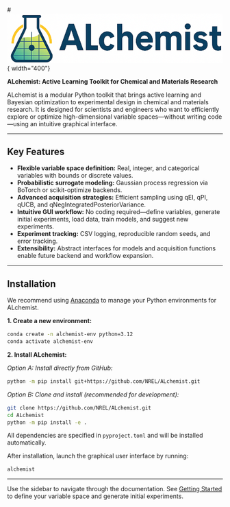 #![ALchemist](assets/logo.png){ width="400"}

**ALchemist: Active Learning Toolkit for Chemical and Materials Research**

ALchemist is a modular Python toolkit that brings active learning and Bayesian optimization to experimental design in chemical and materials research. It is designed for scientists and engineers who want to efficiently explore or optimize high-dimensional variable spaces—without writing code—using an intuitive graphical interface.

---

## Key Features

- **Flexible variable space definition:** Real, integer, and categorical variables with bounds or discrete values.
- **Probabilistic surrogate modeling:** Gaussian process regression via BoTorch or scikit-optimize backends.
- **Advanced acquisition strategies:** Efficient sampling using qEI, qPI, qUCB, and qNegIntegratedPosteriorVariance.
- **Intuitive GUI workflow:** No coding required—define variables, generate initial experiments, load data, train models, and suggest new experiments.
- **Experiment tracking:** CSV logging, reproducible random seeds, and error tracking.
- **Extensibility:** Abstract interfaces for models and acquisition functions enable future backend and workflow expansion.

---

## Installation

We recommend using [Anaconda](https://www.anaconda.com/products/distribution) to manage your Python environments for ALchemist.

**1. Create a new environment:**
```bash
conda create -n alchemist-env python=3.12
conda activate alchemist-env
```

**2. Install ALchemist:**

*Option A: Install directly from GitHub:*
```bash
python -m pip install git+https://github.com/NREL/ALchemist.git
```

*Option B: Clone and install (recommended for development):*
```bash
git clone https://github.com/NREL/ALchemist.git
cd ALchemist
python -m pip install -e .
```

All dependencies are specified in `pyproject.toml` and will be installed automatically.

After installation, launch the graphical user interface by running:

```bash
alchemist
```

---

Use the sidebar to navigate through the documentation. See [Getting Started](setup/variable_space.md) to define your variable space and generate initial experiments.